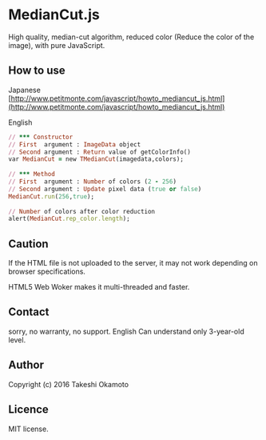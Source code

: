 # MedianCut.js
High quality, median-cut algorithm, reduced color (Reduce the color of the image),  with pure JavaScript.

## How to use 

Japanese  
[http://www.petitmonte.com/javascript/howto_mediancut_js.html](http://www.petitmonte.com/javascript/howto_mediancut_js.html)  

English

```rb
// *** Constructor   
// First  argument : ImageData object  
// Second argument : Return value of getColorInfo()  
var MedianCut = new TMedianCut(imagedata,colors);  
  
// *** Method  
// First  argument : Number of colors (2 - 256)  
// Second argument : Update pixel data (true or false)  
MedianCut.run(256,true);  
  
// Number of colors after color reduction    
alert(MedianCut.rep_color.length);  
```

## Caution
If the HTML file is not uploaded to the server, it may not work depending on browser specifications.

HTML5 Web Woker makes it multi-threaded and faster.

## Contact
sorry, no warranty, no support. English Can understand only 3-year-old level.  

## Author
Copyright (c) 2016 Takeshi Okamoto

## Licence
MIT license.  
